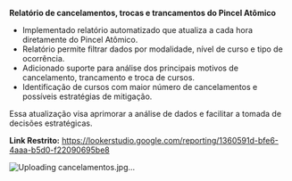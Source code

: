 **Relatório de cancelamentos, trocas e trancamentos do Pincel Atômico**

- Implementado relatório automatizado que atualiza a cada hora diretamente do Pincel Atômico.
- Relatório permite filtrar dados por modalidade, nível de curso e tipo de ocorrência.
- Adicionado suporte para análise dos principais motivos de cancelamento, trancamento e troca de cursos.
- Identificação de cursos com maior número de cancelamentos e possíveis estratégias de mitigação.

Essa atualização visa aprimorar a análise de dados e facilitar a tomada de decisões estratégicas.

**Link Restrito:** https://lookerstudio.google.com/reporting/1360591d-bfe6-4aaa-b5d0-f22090695be8

![Uploading cancelamentos.jpg…]()
